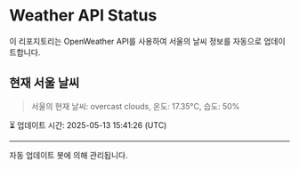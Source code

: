 
# Weather API Status

이 리포지토리는 OpenWeather API를 사용하여 서울의 날씨 정보를 자동으로 업데이트합니다.

## 현재 서울 날씨
> 서울의 현재 날씨: overcast clouds, 온도: 17.35°C, 습도: 50%

⏳ 업데이트 시간: 2025-05-13 15:41:26 (UTC)

---
자동 업데이트 봇에 의해 관리됩니다.
